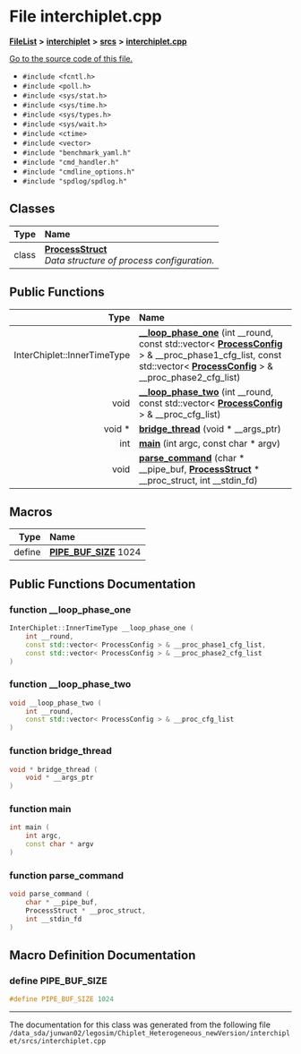 
# File interchiplet.cpp



[**FileList**](files.md) **>** [**interchiplet**](dir_a2025b34133129e5724d121abe9a4a4a.md) **>** [**srcs**](dir_b94c70d771af9f161858c2c4e7b3d1c5.md) **>** [**interchiplet.cpp**](interchiplet_8cpp.md)

[Go to the source code of this file.](interchiplet_8cpp_source.md)



* `#include <fcntl.h>`
* `#include <poll.h>`
* `#include <sys/stat.h>`
* `#include <sys/time.h>`
* `#include <sys/types.h>`
* `#include <sys/wait.h>`
* `#include <ctime>`
* `#include <vector>`
* `#include "benchmark_yaml.h"`
* `#include "cmd_handler.h"`
* `#include "cmdline_options.h"`
* `#include "spdlog/spdlog.h"`










## Classes

| Type | Name |
| ---: | :--- |
| class | [**ProcessStruct**](classProcessStruct.md) <br>_Data structure of process configuration._  |





## Public Functions

| Type | Name |
| ---: | :--- |
|  InterChiplet::InnerTimeType | [**\_\_loop\_phase\_one**](#function-__loop_phase_one) (int \_\_round, const std::vector&lt; [**ProcessConfig**](classProcessConfig.md) &gt; & \_\_proc\_phase1\_cfg\_list, const std::vector&lt; [**ProcessConfig**](classProcessConfig.md) &gt; & \_\_proc\_phase2\_cfg\_list) <br> |
|  void | [**\_\_loop\_phase\_two**](#function-__loop_phase_two) (int \_\_round, const std::vector&lt; [**ProcessConfig**](classProcessConfig.md) &gt; & \_\_proc\_cfg\_list) <br> |
|  void \* | [**bridge\_thread**](#function-bridge_thread) (void \* \_\_args\_ptr) <br> |
|  int | [**main**](#function-main) (int argc, const char \* argv) <br> |
|  void | [**parse\_command**](#function-parse_command) (char \* \_\_pipe\_buf, [**ProcessStruct**](classProcessStruct.md) \* \_\_proc\_struct, int \_\_stdin\_fd) <br> |







## Macros

| Type | Name |
| ---: | :--- |
| define  | [**PIPE\_BUF\_SIZE**](interchiplet_8cpp.md#define-pipe_buf_size)  1024<br> |

## Public Functions Documentation


### function \_\_loop\_phase\_one 

```C++
InterChiplet::InnerTimeType __loop_phase_one (
    int __round,
    const std::vector< ProcessConfig > & __proc_phase1_cfg_list,
    const std::vector< ProcessConfig > & __proc_phase2_cfg_list
) 
```




### function \_\_loop\_phase\_two 

```C++
void __loop_phase_two (
    int __round,
    const std::vector< ProcessConfig > & __proc_cfg_list
) 
```




### function bridge\_thread 

```C++
void * bridge_thread (
    void * __args_ptr
) 
```




### function main 

```C++
int main (
    int argc,
    const char * argv
) 
```




### function parse\_command 

```C++
void parse_command (
    char * __pipe_buf,
    ProcessStruct * __proc_struct,
    int __stdin_fd
) 
```



## Macro Definition Documentation



### define PIPE\_BUF\_SIZE 

```C++
#define PIPE_BUF_SIZE 1024
```




------------------------------
The documentation for this class was generated from the following file `/data_sda/junwan02/legosim/Chiplet_Heterogeneous_newVersion/interchiplet/srcs/interchiplet.cpp`